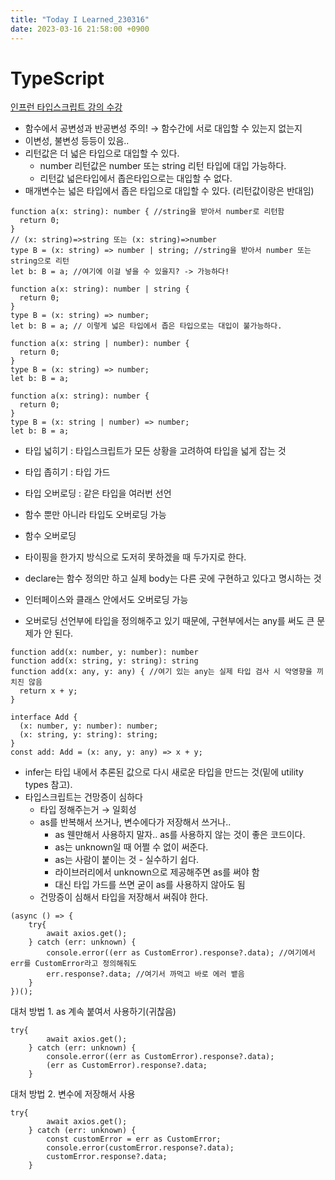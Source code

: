 ```yaml
---
title: "Today I Learned_230316"
date: 2023-03-16 21:58:00 +0900
---
```


# TypeScript
[인프런 타입스크립트 강의 수강](https://www.inflearn.com/course/%ED%83%80%EC%9E%85%EC%8A%A4%ED%81%AC%EB%A6%BD%ED%8A%B8-%EC%98%AC%EC%9D%B8%EC%9B%90-1/dashboard)

- 함수에서 공변성과 반공변성 주의! → 함수간에 서로 대입할 수 있는지 없는지
- 이변성, 불변성 등등이 있음..
- 리턴값은 더 넓은 타입으로 대입할 수 있다.
    - number 리턴값은 number 또는 string 리턴 타입에 대입 가능하다.
    - 리턴값 넓은타입에서 좁은타입으로는 대입할 수 없다.
- 매개변수는 넓은 타입에서 좁은 타입으로 대입할 수 있다. (리턴값이랑은 반대임)

```tsx
function a(x: string): number { //string을 받아서 number로 리턴함
  return 0;
}
// (x: string)=>string 또는 (x: string)=>number
type B = (x: string) => number | string; //string을 받아서 number 또는 string으로 리턴
let b: B = a; //여기에 이걸 넣을 수 있을지? -> 가능하다!

function a(x: string): number | string {
  return 0;
}
type B = (x: string) => number;
let b: B = a; // 이렇게 넓은 타입에서 좁은 타입으로는 대입이 불가능하다.

function a(x: string | number): number {
  return 0;
}
type B = (x: string) => number;
let b: B = a;

function a(x: string): number {
  return 0;
}
type B = (x: string | number) => number;
let b: B = a;
```

- 타입 넓히기 : 타입스크립트가 모든 상황을 고려하여 타입을 넓게 잡는 것
- 타입 좁히기 : 타입 가드

- 타입 오버로딩 : 같은 타입을 여러번 선언
- 함수 뿐만 아니라 타입도 오버로딩 가능
- 함수 오버로딩
- 타이핑을 한가지 방식으로 도저히 못하겠을 때 두가지로 한다.
- declare는 함수 정의만 하고 실제 body는 다른 곳에 구현하고 있다고 명시하는 것
- 인터페이스와 클래스 안에서도 오버로딩 가능
- 오버로딩 선언부에 타입을 정의해주고 있기 때문에, 구현부에서는 any를 써도 큰 문제가 안 된다.

```tsx
function add(x: number, y: number): number
function add(x: string, y: string): string
function add(x: any, y: any) { //여기 있는 any는 실제 타입 검사 시 악영향을 끼치진 않음
  return x + y;
}

interface Add {
  (x: number, y: number): number;
  (x: string, y: string): string;
}
const add: Add = (x: any, y: any) => x + y;
```

- infer는 타입 내에서 추론된 값으로 다시 새로운 타입을 만드는 것(밑에 utility types 참고).
- 타입스크립트는 건망증이 심하다
    - 타입 정해주는거 → 일회성
    - as를 반복해서 쓰거나, 변수에다가 저장해서 쓰거나..
        - as 웬만해서 사용하지 말자.. as를 사용하지 않는 것이 좋은 코드이다.
        - as는 unknown일 때 어쩔 수 없이 써준다.
        - as는 사람이 붙이는 것 - 실수하기 쉽다.
        - 라이브러리에서 unknown으로 제공해주면 as를 써야 함
        - 대신 타입 가드를 쓰면 굳이 as를 사용하지 않아도 됨
    - 건망증이 심해서 타입을 저장해서 써줘야 한다.

```tsx
(async () => {
    try{
        await axios.get();
    } catch (err: unknown) {
        console.error((err as CustomError).response?.data); //여기에서 err를 CustomError라고 정의해줘도
        err.response?.data; //여기서 까먹고 바로 에러 뱉음
    }
})();
```

대처 방법 1. as 계속 붙여서 사용하기(귀찮음)

```tsx
try{
        await axios.get();
    } catch (err: unknown) {
        console.error((err as CustomError).response?.data);
        (err as CustomError).response?.data;
    }
```

대처 방법 2. 변수에 저장해서 사용

```tsx
try{
        await axios.get();
    } catch (err: unknown) {
        const customError = err as CustomError;
        console.error(customError.response?.data);
        customError.response?.data;
    }
```
